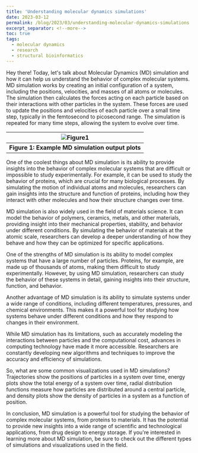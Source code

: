 ```yaml
---
title: 'Understanding molecular dynamics simulations'
date: 2023-03-12
permalink: /blog/2023/03/understanding-molecular-dynamics-simulations
excerpt_separator: <!--more-->
toc: true
tags:
  - molecular dynamics
  - research
  - structural bioinformatics
---
```

Hey there! Today, let's talk about Molecular Dynamics (MD) simulation and how it can help us understand the behavior of complex molecular systems.
MD simulation works by creating an initial configuration of a system, including the positions, velocities, and masses of all atoms or molecules. The simulation then calculates the forces acting on each particle based on their interactions with other particles in the system. <!--more--> These forces are used to update the positions and velocities of each particle over a small time step, typically in the femtosecond to picosecond range. The simulation is repeated for many time steps, allowing the system to evolve over time.

| ![Figure1](https://raw.githubusercontent.com/yboulaamane/yboulaamane.github.io/615fbbb664d302cce6cb72ed92b1e228ca3f45ec/_blog/5post-1.png) |
|:--:|
| <b>Figure 1:  Example MD simulation output plots</b> |

One of the coolest things about MD simulation is its ability to provide insights into the behavior of complex molecular systems that are difficult or impossible to study experimentally. For example, it can be used to study the behavior of proteins, which are crucial for many biological processes. By simulating the motion of individual atoms and molecules, researchers can gain insights into the structure and function of proteins, including how they interact with other molecules and how their structure changes over time.

MD simulation is also widely used in the field of materials science. It can model the behavior of polymers, ceramics, metals, and other materials, providing insight into their mechanical properties, stability, and behavior under different conditions. By simulating the behavior of materials at the atomic scale, researchers can develop a deeper understanding of how they behave and how they can be optimized for specific applications.

One of the strengths of MD simulation is its ability to model complex systems that have a large number of particles. Proteins, for example, are made up of thousands of atoms, making them difficult to study experimentally. However, by using MD simulation, researchers can study the behavior of these systems in detail, gaining insights into their structure, function, and behavior.

Another advantage of MD simulation is its ability to simulate systems under a wide range of conditions, including different temperatures, pressures, and chemical environments. This makes it a powerful tool for studying how systems behave under different conditions and how they respond to changes in their environment.

While MD simulation has its limitations, such as accurately modeling the interactions between particles and the computational cost, advances in computing technology have made it more accessible. Researchers are constantly developing new algorithms and techniques to improve the accuracy and efficiency of simulations.

So, what are some common visualizations used in MD simulations? Trajectories show the positions of particles in a system over time, energy plots show the total energy of a system over time, radial distribution functions measure how particles are distributed around a central particle, and density plots show the density of particles in a system as a function of position.

In conclusion, MD simulation is a powerful tool for studying the behavior of complex molecular systems, from proteins to materials. It has the potential to provide new insights into a wide range of scientific and technological applications, from drug design to energy storage. If you're interested in learning more about MD simulation, be sure to check out the different types of simulations and visualizations used in the field.
